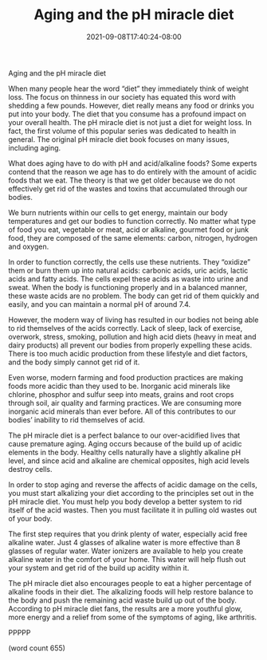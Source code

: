 ﻿---
title: "Aging and the pH miracle diet"
date: 2021-09-08T17:40:24-08:00
description: "Text Tips for Web Success"
featured_image: "/images/Text.jpg"
tags: ["Text"]
---

Aging and the pH miracle diet 

When many people hear the word “diet” they immediately think of weight loss. The focus on thinness in our society has equated this word with shedding a few pounds. However, diet really means any food or drinks you put into your body. The diet that you consume has a profound impact on your overall health. The pH miracle diet is not just a diet for weight loss. In fact, the first volume of this popular series was dedicated to health in general. The original pH miracle diet book focuses on many issues, including aging. 

What does aging have to do with pH and acid/alkaline foods? Some experts contend that the reason we age has to do entirely with the amount of acidic foods that we eat. The theory is that we get older because we do not effectively get rid of the wastes and toxins that accumulated through our bodies. 

We burn nutrients within our cells to get energy, maintain our body temperatures and get our bodies to function correctly. No matter what type of food you eat, vegetable or meat, acid or alkaline, gourmet food or junk food, they are composed of the same elements: carbon, nitrogen, hydrogen and oxygen.

In order to function correctly, the cells use these nutrients. They “oxidize” them or burn them up into natural acids: carbonic acids, uric acids, lactic acids and fatty acids. The cells expel these acids as waste into urine and sweat. When the body is functioning properly and in a balanced manner, these waste acids are no problem. The body can get rid of them quickly and easily, and you can maintain a normal pH of around 7.4. 

However, the modern way of living has resulted in our bodies not being able to rid themselves of the acids correctly. Lack of sleep, lack of exercise, overwork, stress, smoking, pollution and high acid diets (heavy in meat and dairy products) all prevent our bodies from properly expelling these acids. There is too much acidic production from these lifestyle and diet factors, and the body simply cannot get rid of it.

Even worse, modern farming and food production practices are making foods more acidic than they used to be. Inorganic acid minerals like chlorine, phosphor and sulfur seep into meats, grains and root crops through soil, air quality and farming practices. We are consuming more inorganic acid minerals than ever before. All of this contributes to our bodies’ inability to rid themselves of acid.

The pH miracle diet is a perfect balance to our over-acidified lives that cause premature aging. Aging occurs because of the build up of acidic elements in the body. Healthy cells naturally have a slightly alkaline pH level, and since acid and alkaline are chemical opposites, high acid levels destroy cells. 

In order to stop aging and reverse the affects of acidic damage on the cells, you must start alkalizing your diet according to the principles set out in the pH miracle diet. You must help you body develop a better system to rid itself of the acid wastes. Then you must facilitate it in pulling old wastes out of your body. 

The first step requires that you drink plenty of water, especially acid free alkaline water. Just 4 glasses of alkaline water is more effective than 8 glasses of regular water. Water ionizers are available to help you create alkaline water in the comfort of your home. This water will help flush out your system and get rid of the build up acidity within it.

The pH miracle diet also encourages people to eat a higher percentage of alkaline foods in their diet. The alkalizing foods will help restore balance to the body and push the remaining acid waste build up out of the body. According to pH miracle diet fans, the results are a more youthful glow, more energy and a relief from some of the symptoms of aging, like arthritis. 

PPPPP

(word count 655)

